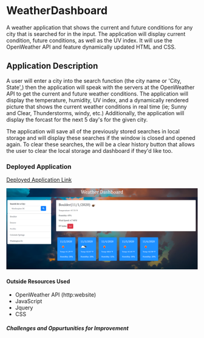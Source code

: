 # WeatherDashboard

A weather application that shows the current and future conditions for any city that is searched for in the input. The application will display current condition, future conditions, as well as the UV index. It will use the OpenWeather API and feature dynamically updated HTML and CSS. 

## Application Description

A user will enter a city into the search function (the city name or 'City, State',) then the application will speak with the servers at the OpenWeather API to get the current and future weather conditions. The application will display the temperature, humidity, UV index, and a dynamically rendered picture that shows the current weather conditions in real time (ie; Sunny and Clear, Thunderstorms, windy, etc.) Additionally, the application will display the forcast for the next 5 day's for the given city. 

The application will save all of the previously stored searches in local storage and will display these searches if the window is closed and opened again. To clear these searches, the will be a clear history button that allows the user to clear the local storage and dashboard if they'd like too. 

### Deployed Application

[Deployed Application Link](https://clf9008.github.io/WeatherDashboard/)


![Image of Weather Dashboard](https://github.com/clf9008/WeatherDashboard/blob/main/WeatherDashboardImg.jpg.png "Weather Dashboard")

#### Outside Resources Used

- OpenWeather API (http:website)
- JavaScript
- Jquery
- CSS

##### Challenges and Oppurtunities for Improvement


